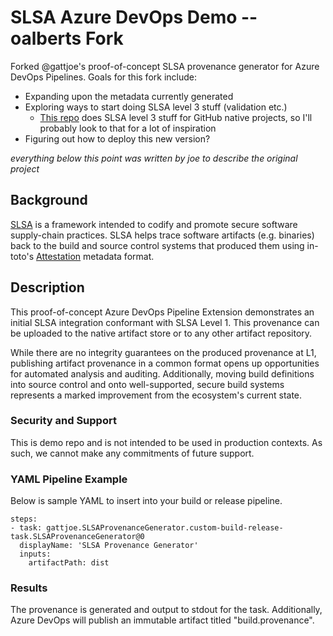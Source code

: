 # SLSA Azure DevOps Demo -- oalberts Fork

Forked @gattjoe's proof-of-concept SLSA provenance generator for Azure DevOps Pipelines. Goals for this fork include:
* Expanding upon the metadata currently generated
* Exploring ways to start doing SLSA level 3 stuff (validation etc.)
  * [This repo](https://github.com/slsa-framework/github-actions-demo) does SLSA level 3 stuff for GitHub native projects, so I'll probably look to that for a lot of inspiration
* Figuring out how to deploy this new version?

_everything below this point was written by joe to describe the original project_
## Background

[SLSA](https://github.com/slsa-framework/slsa) is a framework intended to codify and promote secure software supply-chain practices. SLSA helps trace software artifacts (e.g. binaries) back to the build and source control systems that produced them using in-toto's [Attestation](https://github.com/in-toto/attestation/blob/main/spec/README.md) metadata format.

## Description

This proof-of-concept Azure DevOps Pipeline Extension demonstrates an initial SLSA integration conformant with SLSA Level 1. This provenance can be uploaded to the native artifact store or to any other artifact repository.

While there are no integrity guarantees on the produced provenance at L1, publishing artifact provenance in a common format opens up opportunities for automated analysis and auditing. Additionally, moving build definitions into source control and onto well-supported, secure build systems represents a marked improvement from the ecosystem's current state.

### Security and Support

This is demo repo and is not intended to be used in production contexts. As such, we cannot make any commitments of future support.

### YAML Pipeline Example

Below is sample YAML to insert into your build or release pipeline.

```
steps:
- task: gattjoe.SLSAProvenanceGenerator.custom-build-release-task.SLSAProvenanceGenerator@0
  displayName: 'SLSA Provenance Generator'
  inputs:
    artifactPath: dist
```

### Results

The provenance is generated and output to stdout for the task. Additionally, Azure DevOps will publish an immutable artifact titled "build.provenance".
